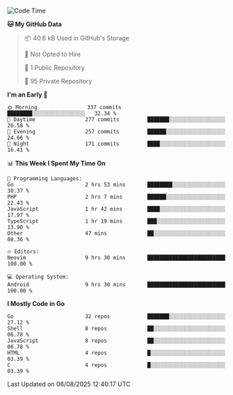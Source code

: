 
<!--START_SECTION:waka-->
![Code Time](http://img.shields.io/badge/Code%20Time-6%2C160%20hrs%2015%20mins-blue)

**🐱 My GitHub Data** 

> 📦 40.6 kB Used in GitHub's Storage 
 > 
> 🚫 Not Opted to Hire
 > 
> 📜 1 Public Repository 
 > 
> 🔑 95 Private Repository 
 > 
**I'm an Early 🐤** 

```text
🌞 Morning                337 commits         ████████░░░░░░░░░░░░░░░░░   32.34 % 
🌆 Daytime                277 commits         ███████░░░░░░░░░░░░░░░░░░   26.58 % 
🌃 Evening                257 commits         ██████░░░░░░░░░░░░░░░░░░░   24.66 % 
🌙 Night                  171 commits         ████░░░░░░░░░░░░░░░░░░░░░   16.41 % 
```


📊 **This Week I Spent My Time On** 

```text
💬 Programming Languages: 
Go                       2 hrs 53 mins       ████████░░░░░░░░░░░░░░░░░   30.37 % 
PHP                      2 hrs 7 mins        ██████░░░░░░░░░░░░░░░░░░░   22.43 % 
JavaScript               1 hr 42 mins        ████░░░░░░░░░░░░░░░░░░░░░   17.97 % 
TypeScript               1 hr 19 mins        ███░░░░░░░░░░░░░░░░░░░░░░   13.90 % 
Other                    47 mins             ██░░░░░░░░░░░░░░░░░░░░░░░   08.36 % 

🔥 Editors: 
Neovim                   9 hrs 30 mins       █████████████████████████   100.00 % 

💻 Operating System: 
Android                  9 hrs 30 mins       █████████████████████████   100.00 % 
```

**I Mostly Code in Go** 

```text
Go                       32 repos            ███████░░░░░░░░░░░░░░░░░░   27.12 % 
Shell                    8 repos             ██░░░░░░░░░░░░░░░░░░░░░░░   06.78 % 
JavaScript               8 repos             ██░░░░░░░░░░░░░░░░░░░░░░░   06.78 % 
HTML                     4 repos             █░░░░░░░░░░░░░░░░░░░░░░░░   03.39 % 
C                        4 repos             █░░░░░░░░░░░░░░░░░░░░░░░░   03.39 % 
```




 Last Updated on 06/08/2025 12:40:17 UTC
<!--END_SECTION:waka-->
